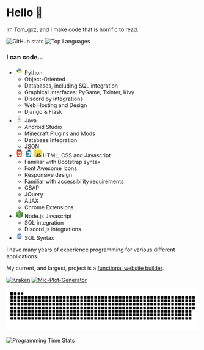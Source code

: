 # Hello 👋

Im Tom_gxz, and I make code that is horrific to read.

![GitHub stats](https://github-readme-stats.vercel.app/api?username=Tomgxz&show_icons=true&theme=holi&hide_border=true&bg_color=00000000&include_all_commits=false)
![Top Languages](https://github-readme-stats.vercel.app/api/top-langs/?username=Tomgxz&theme=holi&hide_border=true&bg_color=00000000&layout=compact)

### I can code...

- <code><img height="20" alt="python" src="https://raw.githubusercontent.com/github/explore/80688e429a7d4ef2fca1e82350fe8e3517d3494d/topics/python/python.png"></code> Python
  + Object-Oriented
  + Databases, including SQL integration
  + Graphical Interfaces: PyGame, Tkinter, Kivy
  + Discord.py integrations
  + Web Hosting and Design 
  + Django & Flask
- <code><img height="20" alt="java" src="https://raw.githubusercontent.com/github/explore/5b3600551e122a3277c2c5368af2ad5725ffa9a1/topics/java/java.png"></code> Java
  + Android Studio
  + Minecraft Plugins and Mods
  + Database Integration
  + JSON
- <code><img height="20" alt="html" src="https://raw.githubusercontent.com/github/explore/80688e429a7d4ef2fca1e82350fe8e3517d3494d/topics/html/html.png"></code> <code><img height="20" alt="css" src="https://raw.githubusercontent.com/github/explore/80688e429a7d4ef2fca1e82350fe8e3517d3494d/topics/css/css.png"></code> <code><img height="20" alt="javascript" src="https://raw.githubusercontent.com/github/explore/80688e429a7d4ef2fca1e82350fe8e3517d3494d/topics/javascript/javascript.png"></code> HTML, CSS and Javascript
  + Familiar with Bootstrap syntax
  + Font Awesome Icons
  + Responsive design
  + Familiar with accessibility requirements
  + GSAP
  + JQuery
  + AJAX
  + Chrome Extensions
- <code><img height="20" alt="nodejs" src="https://raw.githubusercontent.com/github/explore/80688e429a7d4ef2fca1e82350fe8e3517d3494d/topics/nodejs/nodejs.png"></code> Node.js Javascript
  + SQL integration
  + Discord.js integrations
- <code><img height="20" alt="sql" src="https://raw.githubusercontent.com/github/explore/80688e429a7d4ef2fca1e82350fe8e3517d3494d/topics/sql/sql.png"></code> SQL Syntax


I have many years of experience programming for various different applications.

My current, and largest, project is a [functional website builder](https://github.com/Tomgxz/Kraken).

[![Kraken](https://github-readme-stats.vercel.app/api/pin/?username=Tomgxz&repo=Kraken&theme=holi&show_icons=true&hide_border=true&bg_color=00000000)](https://www.github.com/Tomgxz/Kraken)
[![Mic-Plot-Generator](https://github-readme-stats.vercel.app/api/pin/?username=Tomgxz&repo=Mic-Plot-Generator&theme=holi&show_icons=true&hide_border=true&bg_color=00000000)](https://www.github.com/Tomgxz/Mic-Plot-Generator)

<picture>
  <source media="(prefers-color-scheme: dark)" srcset="github-user-contribution.svg" />
  <source media="(prefers-color-scheme: light)" srcset="github-user-contribution-light.svg" />
  <img alt="github-snake" src="github-user-contribution.svg" />
</picture>

![Programming Time Stats](https://github-readme-stats.vercel.app/api/wakatime?username=tom_gxz&theme=holi&hide_border=true&bg_color=00000000&custom_title=Programming%20Time%20This%20Week) 


<!--
<a href="https://twitter.com/">
  <img align="right" alt="Twitter" width="21px" src="https://upload.wikimedia.org/wikipedia/commons/thumb/6/6f/Logo_of_Twitter.svg/768px-Logo_of_Twitter.svg.png?20220821125553" />
</a>-->
